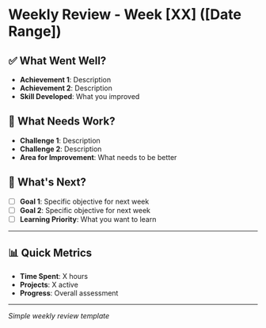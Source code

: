 # Weekly Review - Week [XX] ([Date Range])

## ✅ What Went Well?

- **Achievement 1**: Description
- **Achievement 2**: Description
- **Skill Developed**: What you improved

## 🔧 What Needs Work?

- **Challenge 1**: Description
- **Challenge 2**: Description
- **Area for Improvement**: What needs to be better

## 🎯 What's Next?

- [ ] **Goal 1**: Specific objective for next week
- [ ] **Goal 2**: Specific objective for next week
- [ ] **Learning Priority**: What you want to learn

---

## 📊 Quick Metrics

- **Time Spent**: X hours
- **Projects**: X active
- **Progress**: Overall assessment

---

_Simple weekly review template_
